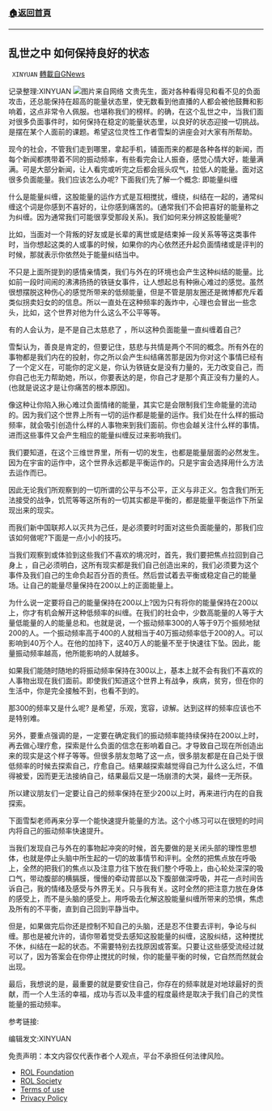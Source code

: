 ###  [:house:返回首頁](https://github.com/ourhimalayas/txt)
---


## 乱世之中 如何保持良好的状态
` XINYUAN` [轉載自GNews](https://gnews.org/zh-hans/2230982/)

记录整理:XINYUAN
![](https://assets.gnews.org/wp-content/uploads/2022/03/open-mind-g1c1ffc7b9_1280-400x225.png)图片来自网络
文贵先生，面对各种看得见和看不见的负面攻击，还总能保持在超高的能量状态里，使无数看到他直播的人都会被他鼓舞和影响着，这点非常令人佩服。也堪称我们的榜样。的确，在这个乱世之中，当我们面对很多负面事件时，如何保持在稳定的能量状态里，以良好的状态迎接一切挑战。是摆在某个人面前的课题。希望这位灵性工作者雪梨的讲座会对大家有所帮助。

现今的社会，不管我们走到哪里，拿起手机，铺面而来的都是各种各样的新闻，而每个新闻都携带着不同的振动频率，有些看完会让人振奋，感觉心情大好，能量满满。可是大部分新闻，让人看完或听完之后都会摇头叹气，拉低人的能量。面对这很多负面能量。我们应该怎么办呢? 下面我们先了解一个概念: 即能量纠缠

什么是能量纠缠，这股能量的运作方式是互相搅扰，缠绕，纠结在一起的，通常纠缠这个词是你感到不喜好的，让你感到痛苦的。(通常我们不会把喜好的能量称之为纠缠。因为通常我们可能很享受那段关系)。我们如何来分辨这股能量呢?

比如，当面对一个背叛的好友或是长辈的离世或是结束掉一段关系等等这类事件时，当你想起这类的人或事的时候，如果你的内心依然还升起负面情绪或是评判的时候，那就表示你依然处于能量纠结当中。

不只是上面所提到的感情亲情类，我们与外在的环境也会产生这种纠结的能量。比如前一段时间闹的沸沸扬扬的铁链女事件，让人想起总有种揪心难过的感觉。虽然很想摆脱这种伤心的感觉所带来的低频能量，但是不管是朋友圈还是微博都充斥着类似拐卖妇女的的信息。所以一直处在这种频率的轰炸中，心理也会冒出一些念头，比如，这个世界对他为什么这么不公平等等。

有的人会认为，是不是自己太慈悲了 ，所以这种负面能量一直纠缠着自己?

雪梨认为，善良是肯定的，但要记住，慈悲与共情是两个不同的概念。所有外在的事物都是我们内在的投射，你之所以会产生纠结痛苦那是因为你对这个事情已经有了一个定义在，可能你的定义是，你认为铁链女是没有力量的，无力改变自己，而你自己也无力帮助她，所以，你要表达的是，你自己才是那个真正没有力量的人。(也就是说这才是让你痛苦的根本原因)。

像这种让你陷入揪心难过负面情绪的能量，其实它是会限制我们生命能量的流动的。因为我们这个世界上所有一切的运作都是能量的运作。我们处在什么样的振动频率，就会吸引创造什么样的人事物来到我们面前。你也会越关注什么样的事情。进而这些事件又会产生相应的能量纠缠反过来影响我们。

我们要知道，在这个三维世界里，所有一切的发生，也都是能量层面的必然发生。因为在宇宙的运作中，这个世界永远都是平衡运作的。只是宇宙会选择用什么方法去运作而已。

因此无论我们所观察到的一切所谓的公平与不公平，正义与非正义。包含我们所无法接受的战争，饥荒等等这所有的一切其实都是平衡的，都是能量平衡运作下所呈现出来的现实。

而我们新中国联邦人以灭共为己任，是必须要时时面对这些负面能量的，那我们应该如何做呢?下面是一点小小的技巧。

当我们观察到或体验到这些我们不喜欢的境况时，首先，我们要把焦点拉回到自己身上 ，自己必须明白，这所有现实都是我们自己创造出来的，我们必须要为这个事件及我们自己的生命负起百分百的责任。然后尝试着去平衡或稳定自己的能量场。让自己的能量尽量保持在200以上的正面能量上。

为什么说一定要将自己的能量保持在200以上?因为只有将你的能量保持在200以上，你才有机会解开这种低频率的纠缠。在我们的社会中，少数高能量的人等于大量低能量的人的能量总和。也就是说，一个振动频率300的人等于9万个振频地狱200的人。一个振动频率高于400的人就相当于40万振动频率低于200的人。可以影响到40万个人。在他的加持下，这40万人的能量不至于快速往下坠。因此，能量振动频率越高，他所能影响的人就越多。

如果我们能随时随地的将振动频率保持在300以上，基本上就不会有我们不喜欢的人事物出现在我们面前。即使我们知道这个世界上有战争，疾病，贫穷，但在你的生活中，你是完全接触不到，也看不到的。

那300的频率又是什么呢? 是希望，乐观，宽容，谅解。达到这样的频率应该也不是特别难。

另外，要重点强调的是，一定要在确定我们的振动频率能持续保持在200以上时，再去做心理疗愈，探索是什么负面的信念在影响着自己。才导致自己现在所创造出来的现实是这个样子等等。但很多朋友忽略了这一点，很多朋友都是在自己处于很低频率的时候去探索自己，疗愈自己。结果越探索越觉得自己为什么这么烂，不值得被爱，因而更无法接纳自己，结果最后又是一场崩溃的大哭，最终一无所获。

所以建议朋友们一定要让自己的频率保持在至少200以上时，再来进行内在的自我探索。

下面雪梨老师再来分享一个能快速提升能量的方法。这个小练习可以在很短的时间内将自己的振动频率快速提升。

当我们发现自己与外在的事物起冲突的时候，首先要做的是关闭头部的理性思想体，也就是停止头脑中所生起的一切的故事情节和评判。全然的把焦点放在呼吸上，全然的把我们的焦点以及注意力往下放在我们整个呼吸上，由心轮处深深的吸口气，带动腹部的横膈膜，慢慢的牵动胃部以及下腹部做深呼吸，并花一点时间告诉自己，我的情绪及感受与外界无关。只与我有关。这时全然的把注意力放在身体的感受上，而不是头脑的感受上。用呼吸去化解这股能量纠缠所带来的恐惧，焦虑及所有的不平衡，直到自己回到平静当中。

但是，如果做完后你还是控制不知自己的头脑，还是忍不住要去评判，争论与纠缠。那也是被允许的，请你带着觉受去感知这股能量的纠缠，这股纠结，这种搅扰不休，纠结在一起的状态。不需要特别去找原因或答案。只要让这些感受流经过就可以了，因为答案会在你停止搅扰的时候，你的能量平衡的时候，它自然而然就会出现。

最后，我想说的是，最重要的就是要安住自己，你存在的频率就是对地球最好的贡献，而一个人生活的幸福，成功与否以及丰盛的程度最终是取决于我们自己的灵性能量的振动频率。



参考链接:



编辑发文:XINYUAN

 

免责声明：本文内容仅代表作者个人观点，平台不承担任何法律风险。

- [ROL Foundation](https://rolfoundation.org/)
- [ROL Society](https://rolsociety.org/)
- [Terms of use](https://gnews.org/terms-of-use-3/)
- [Privacy Policy](https://gnews.org/privacy-policy/)
